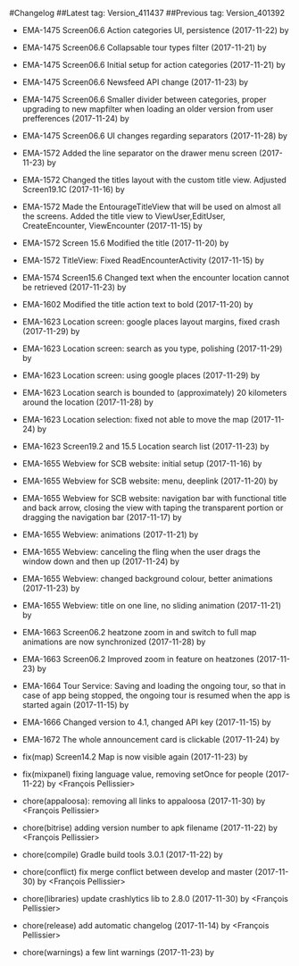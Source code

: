 #Changelog
##Latest tag: Version_411437
##Previous tag: Version_401392

* EMA-1475 Screen06.6 Action categories UI, persistence (2017-11-22) by <Mihai Ionescu>
* EMA-1475 Screen06.6 Collapsable tour types filter (2017-11-21) by <Mihai Ionescu>
* EMA-1475 Screen06.6 Initial setup for action categories (2017-11-21) by <Mihai Ionescu>
* EMA-1475 Screen06.6 Newsfeed API change (2017-11-23) by <Mihai Ionescu>
* EMA-1475 Screen06.6 Smaller divider between categories, proper upgrading to new mapfilter when loading an older version from user prefferences (2017-11-24) by <Mihai Ionescu>
* EMA-1475 Screen06.6 UI changes regarding separators (2017-11-28) by <Mihai Ionescu>
* EMA-1572 Added the line separator on the drawer menu screen (2017-11-23) by <Mihai Ionescu>
* EMA-1572 Changed the titles layout with the custom title view. Adjusted Screen19.1C (2017-11-16) by <Mihai Ionescu>
* EMA-1572 Made the EntourageTitleView that will be used on almost all the screens. Added the title view to ViewUser,EditUser, CreateEncounter, ViewEncounter (2017-11-15) by <Mihai Ionescu>
* EMA-1572 Screen 15.6 Modified the title (2017-11-20) by <Mihai Ionescu>
* EMA-1572 TitleView: Fixed ReadEncounterActivity (2017-11-15) by <Mihai Ionescu>
* EMA-1574 Screen15.6 Changed text when the encounter location cannot be retrieved (2017-11-23) by <Mihai Ionescu>
* EMA-1602 Modified the title action text to bold (2017-11-20) by <Mihai Ionescu>
* EMA-1623 Location screen: google places layout margins, fixed crash (2017-11-29) by <Mihai Ionescu>
* EMA-1623 Location screen: search as you type, polishing (2017-11-29) by <Mihai Ionescu>
* EMA-1623 Location screen: using google places (2017-11-29) by <Mihai Ionescu>
* EMA-1623 Location search is bounded to (approximately) 20 kilometers around the location (2017-11-28) by <Mihai Ionescu>
* EMA-1623 Location selection: fixed not able to move the map (2017-11-24) by <Mihai Ionescu>
* EMA-1623 Screen19.2 and 15.5 Location search list (2017-11-23) by <Mihai Ionescu>
* EMA-1655 Webview for SCB website: initial setup (2017-11-16) by <Mihai Ionescu>
* EMA-1655 Webview for SCB website: menu, deeplink (2017-11-20) by <Mihai Ionescu>
* EMA-1655 Webview for SCB website: navigation bar with functional title and back arrow, closing the view with taping the transparent portion or dragging the navigation bar (2017-11-17) by <Mihai Ionescu>
* EMA-1655 Webview: animations (2017-11-21) by <Mihai Ionescu>
* EMA-1655 Webview: canceling the fling when the user drags the window down and then up (2017-11-24) by <Mihai Ionescu>
* EMA-1655 Webview: changed background colour, better animations (2017-11-23) by <Mihai Ionescu>
* EMA-1655 Webview: title on one line, no sliding animation (2017-11-21) by <Mihai Ionescu>
* EMA-1663 Screen06.2 heatzone zoom in and switch to full map animations are now synchronized (2017-11-28) by <Mihai Ionescu>
* EMA-1663 Screen06.2 Improved zoom in feature on heatzones (2017-11-23) by <Mihai Ionescu>
* EMA-1664 Tour Service: Saving and loading the ongoing tour, so that in case of app being stopped, the ongoing tour is resumed when the app is started again (2017-11-15) by <Mihai Ionescu>
* EMA-1666 Changed version to 4.1, changed API key (2017-11-15) by <Mihai Ionescu>
* EMA-1672 The whole announcement card is clickable (2017-11-24) by <Mihai Ionescu>
* fix(map) Screen14.2 Map is now visible again (2017-11-23) by <Mihai Ionescu>
* fix(mixpanel) fixing language value, removing setOnce for people (2017-11-22) by <François Pellissier>

* chore(appaloosa): removing all links to appaloosa (2017-11-30) by <François Pellissier>
* chore(bitrise) adding version number to apk filename (2017-11-22) by <François Pellissier>
* chore(compile) Gradle build tools 3.0.1 (2017-11-22) by <Mihai Ionescu>
* chore(conflict) fix merge conflict between develop and master (2017-11-30) by <François Pellissier>
* chore(libraries) update crashlytics lib to 2.8.0 (2017-11-30) by <François Pellissier>
* chore(release) add automatic changelog (2017-11-14) by <François Pellissier>
* chore(warnings) a few lint warnings (2017-11-23) by <Mihai Ionescu>

